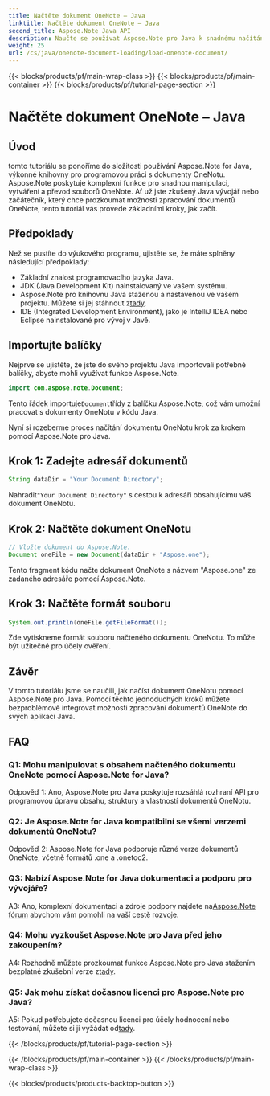 ```yaml
---
title: Načtěte dokument OneNote – Java
linktitle: Načtěte dokument OneNote – Java
second_title: Aspose.Note Java API
description: Naučte se používat Aspose.Note pro Java k snadnému načítání a manipulaci s dokumenty OneNotu. Komplexní návod pro vývojáře v Javě.
weight: 25
url: /cs/java/onenote-document-loading/load-onenote-document/
---
```


{{< blocks/products/pf/main-wrap-class >}}
{{< blocks/products/pf/main-container >}}
{{< blocks/products/pf/tutorial-page-section >}}

# Načtěte dokument OneNote – Java

## Úvod

tomto tutoriálu se ponoříme do složitosti používání Aspose.Note for Java, výkonné knihovny pro programovou práci s dokumenty OneNotu. Aspose.Note poskytuje komplexní funkce pro snadnou manipulaci, vytváření a převod souborů OneNote. Ať už jste zkušený Java vývojář nebo začátečník, který chce prozkoumat možnosti zpracování dokumentů OneNote, tento tutoriál vás provede základními kroky, jak začít.

## Předpoklady

Než se pustíte do výukového programu, ujistěte se, že máte splněny následující předpoklady:

- Základní znalost programovacího jazyka Java.
- JDK (Java Development Kit) nainstalovaný ve vašem systému.
-  Aspose.Note pro knihovnu Java staženou a nastavenou ve vašem projektu. Můžete si jej stáhnout z[tady](https://releases.aspose.com/note/java/).
- IDE (Integrated Development Environment), jako je IntelliJ IDEA nebo Eclipse nainstalované pro vývoj v Javě.

## Importujte balíčky

Nejprve se ujistěte, že jste do svého projektu Java importovali potřebné balíčky, abyste mohli využívat funkce Aspose.Note.

```java
import com.aspose.note.Document;
```

 Tento řádek importuje`Document`třídy z balíčku Aspose.Note, což vám umožní pracovat s dokumenty OneNotu v kódu Java.

Nyní si rozeberme proces načítání dokumentu OneNotu krok za krokem pomocí Aspose.Note pro Java.

## Krok 1: Zadejte adresář dokumentů

```java
String dataDir = "Your Document Directory";
```

 Nahradit`"Your Document Directory"` s cestou k adresáři obsahujícímu váš dokument OneNotu.

## Krok 2: Načtěte dokument OneNotu

```java
// Vložte dokument do Aspose.Note.
Document oneFile = new Document(dataDir + "Aspose.one");
```

Tento fragment kódu načte dokument OneNote s názvem "Aspose.one" ze zadaného adresáře pomocí Aspose.Note.

## Krok 3: Načtěte formát souboru

```java
System.out.println(oneFile.getFileFormat());
```

Zde vytiskneme formát souboru načteného dokumentu OneNotu. To může být užitečné pro účely ověření.

## Závěr

V tomto tutoriálu jsme se naučili, jak načíst dokument OneNotu pomocí Aspose.Note pro Java. Pomocí těchto jednoduchých kroků můžete bezproblémově integrovat možnosti zpracování dokumentů OneNote do svých aplikací Java.

## FAQ

### Q1: Mohu manipulovat s obsahem načteného dokumentu OneNote pomocí Aspose.Note for Java?

Odpověď 1: Ano, Aspose.Note pro Java poskytuje rozsáhlá rozhraní API pro programovou úpravu obsahu, struktury a vlastností dokumentů OneNotu.

### Q2: Je Aspose.Note for Java kompatibilní se všemi verzemi dokumentů OneNotu?

Odpověď 2: Aspose.Note for Java podporuje různé verze dokumentů OneNote, včetně formátů .one a .onetoc2.

### Q3: Nabízí Aspose.Note for Java dokumentaci a podporu pro vývojáře?

 A3: Ano, komplexní dokumentaci a zdroje podpory najdete na[Aspose.Note fórum](https://forum.aspose.com/c/note/28) abychom vám pomohli na vaší cestě rozvoje.

### Q4: Mohu vyzkoušet Aspose.Note pro Java před jeho zakoupením?

 A4: Rozhodně můžete prozkoumat funkce Aspose.Note pro Java stažením bezplatné zkušební verze z[tady](https://releases.aspose.com/).

### Q5: Jak mohu získat dočasnou licenci pro Aspose.Note pro Java?

 A5: Pokud potřebujete dočasnou licenci pro účely hodnocení nebo testování, můžete si ji vyžádat od[tady](https://purchase.aspose.com/temporary-license/).

{{< /blocks/products/pf/tutorial-page-section >}}

{{< /blocks/products/pf/main-container >}}
{{< /blocks/products/pf/main-wrap-class >}}

{{< blocks/products/products-backtop-button >}}
